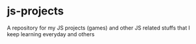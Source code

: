# js-projects
A repository for my JS projects (games) and other JS related stuffs that I keep learning everyday and others
